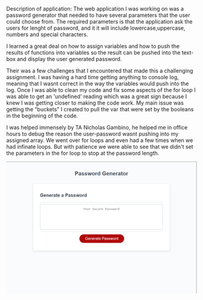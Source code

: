 Description of application:
The web application I was working on was a password generator that needed to have several parameters that the user could choose from. The required parameters is that the application ask the users for lenght of password, and it it will include lowercase,uppercase, numbers and special characters. 

I learned a great deal on how to assign variables and how to push the results of functions into variables so the result can be pushed into the text-box and display the user generated password. 

Their was a few challenges that I encountered that made this a challenging assignment. I was having a hard time getting anything to console log, meaning that I wasnt correct in the way the variables would push into the log. Once I was able to clean my code and fix some aspects of the for loop I was able to get an 'undefined' reading which was a great sign because I knew I was getting closer to making the code work. My main issue was getting the "buckets" I created to pull the var that were set by the booleans in the beginning of the code.

I was helped immensely by TA Nicholas Gambino, he helped me in office hours to debug the reason the user-password wasnt pushing into my assigned array. We went over for loops and even had a few times when we had infinate loops. But with patience we were able to see that we didn't set the parameters in the for loop to stop at the password length.

![Screenshot of Application](images/password-generator-screenshot.png)
